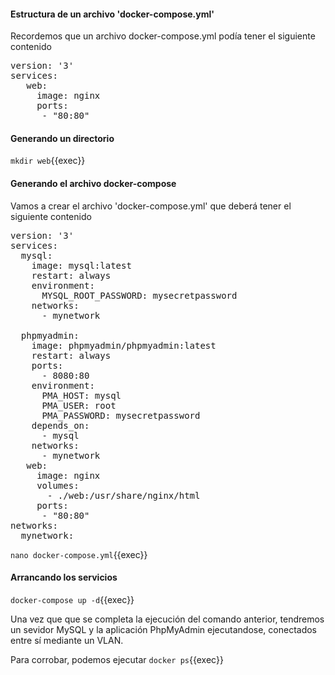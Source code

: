 #### Estructura de un archivo 'docker-compose.yml'

Recordemos que un archivo docker-compose.yml podía tener el siguiente contenido

<pre>
version: '3'
services:
   web:
     image: nginx
     ports:
      - "80:80"
</pre>

#### Generando un directorio
`mkdir web`{{exec}}

#### Generando el archivo docker-compose

Vamos a crear el archivo 'docker-compose.yml' que deberá tener el siguiente contenido

<pre>
version: '3'
services:
  mysql:
    image: mysql:latest
    restart: always
    environment:
      MYSQL_ROOT_PASSWORD: mysecretpassword
    networks:
      - mynetwork

  phpmyadmin:
    image: phpmyadmin/phpmyadmin:latest
    restart: always
    ports:
      - 8080:80
    environment:
      PMA_HOST: mysql
      PMA_USER: root
      PMA_PASSWORD: mysecretpassword
    depends_on:
      - mysql
    networks:
      - mynetwork
   web:
     image: nginx
     volumes:
       - ./web:/usr/share/nginx/html
     ports:
      - "80:80"
networks:
  mynetwork:
</pre>


`nano docker-compose.yml`{{exec}}


#### Arrancando los servicios
`docker-compose up -d`{{exec}}

Una vez que que se completa la ejecución del comando anterior, tendremos un sevidor MySQL y la aplicación PhpMyAdmin ejecutandose, conectados entre sí mediante un VLAN.

Para corrobar, podemos ejecutar 
`docker ps`{{exec}}
